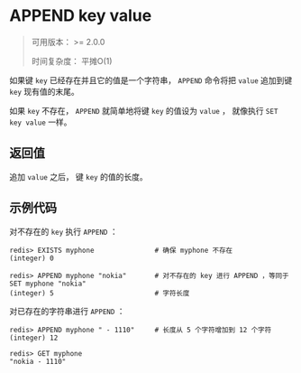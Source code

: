 # APPEND key value

> 可用版本： >= 2.0.0
>
> 时间复杂度： 平摊O(1)

如果键 `key` 已经存在并且它的值是一个字符串， `APPEND` 命令将把 `value` 追加到键 `key` 现有值的末尾。

如果 `key` 不存在， `APPEND` 就简单地将键 `key` 的值设为 `value` ， 就像执行 `SET key value` 一样。

## 返回值

追加 `value` 之后， 键 `key` 的值的长度。

## 示例代码

对不存在的 `key` 执行 `APPEND` ：

```
redis> EXISTS myphone               # 确保 myphone 不存在
(integer) 0

redis> APPEND myphone "nokia"       # 对不存在的 key 进行 APPEND ，等同于 SET myphone "nokia"
(integer) 5                         # 字符长度
```

对已存在的字符串进行 `APPEND` ：

```
redis> APPEND myphone " - 1110"     # 长度从 5 个字符增加到 12 个字符
(integer) 12

redis> GET myphone
"nokia - 1110"
```